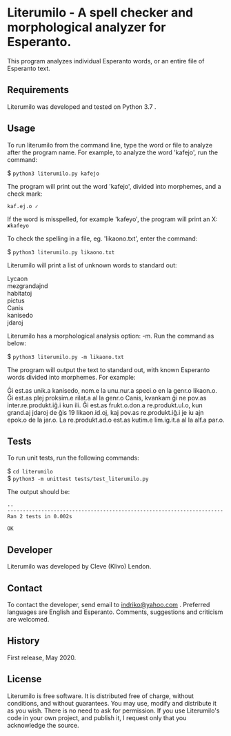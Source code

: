 # Literumilo - A spell checker and morphological analyzer for Esperanto.

This program analyzes individual Esperanto words, or an entire file of Esperanto text.

## Requirements

Literumilo was developed and tested on Python 3.7 .

## Usage

To run literumilo from the command line, type the word or file to analyze after the program name. For example,
to analyze the word 'kafejo', run the command:

$ `python3 literumilo.py kafejo`

The program will print out the word 'kafejo', divided into morphemes, and a check mark:

`kaf.ej.o ✓`

If the word is misspelled, for example 'kafeyo', the program will print an X: `✘kafeyo`

To check the spelling in a file, eg. 'likaono.txt', enter the command:

$ `python3 literumilo.py likaono.txt`

Literumilo will print a list of unknown words to standard out:

Lycaon  
mezgrandajnd  
habitatoj  
pictus  
Canis  
kanisedo  
jdaroj  

Literumilo has a morphological analysis option: -m. Run the command as below:

$ `python3 literumilo.py -m likaono.txt`

The program will output the text to standard out, with known Esperanto words divided into morphemes. For example:

Ĝi est.as unik.a kanisedo, nom.e la unu.nur.a speci.o en la genr.o likaon.o. Ĝi est.as plej proksim.e rilat.a al la genr.o Canis, kvankam ĝi ne pov.as inter.re.produkt.iĝ.i kun ili. Ĝi est.as frukt.o.don.a re.produkt.ul.o, kun grand.aj jdaroj de ĝis 19 likaon.id.oj, kaj pov.as re.produkt.iĝ.i je iu ajn epok.o de la jar.o. La re.produkt.ad.o est.as kutim.e lim.ig.it.a al la alf.a par.o.

## Tests

To run unit tests, run the following commands:

$ `cd literumilo`  
$ `python3 -m unittest tests/test_literumilo.py`  

The output should be:

```
..
----------------------------------------------------------------------
Ran 2 tests in 0.002s

OK
```

## Developer

Literumilo was developed by Cleve (Klivo) Lendon.

## Contact

To contact the developer, send email to indriko@yahoo.com . Preferred languages are English and Esperanto. Comments, suggestions and criticism are welcomed.

## History

First release, May 2020.

## License

Literumilo is free software. It is distributed free of charge, without conditions, and without guarantees. You may use, modify and distribute it as you wish. There is no need to ask for permission. If you use Literumilo's code in your own project, and publish it, I request only that you acknowledge the source.
